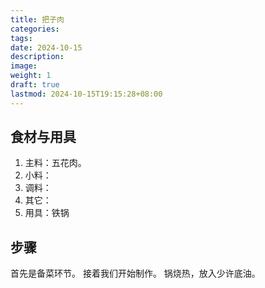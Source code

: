 ```yaml
---
title: 把子肉
categories: 
tags: 
date: 2024-10-15
description: 
image: 
weight: 1
draft: true
lastmod: 2024-10-15T19:15:28+08:00
---
```

## 食材与用具

1. 主料：五花肉。
2. 小料：
3. 调料：
4. 其它：
5. 用具：铁锅

## 步骤

首先是备菜环节。
接着我们开始制作。
锅烧热，放入少许底油。




